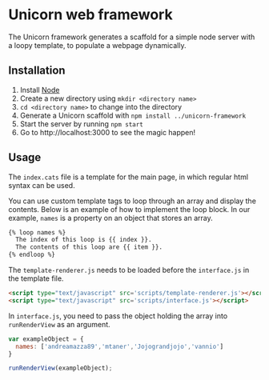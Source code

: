 # Unicorn web framework

The Unicorn framework generates a scaffold for a simple node server with a loopy template, to populate a webpage dynamically.

## Installation
1. Install [Node](https://nodejs.org/en/)
1. Create a new directory using `mkdir <directory name>`
1. `cd <directory name>` to change into the directory
1. Generate a Unicorn scaffold with `npm install ../unicorn-framework`
1. Start the server by running `npm start`
1. Go to http://localhost:3000 to see the magic happen!

## Usage
The `index.cats` file is a template for the main page, in which regular html syntax can be used.

You can use custom template tags to loop through an array and display the contents. Below is an example of how to implement the loop block. In our example, `names` is a property on an object that stores an array.

```html
{% loop names %}
  The index of this loop is {{ index }}.
  The contents of this loop are {{ item }}.
{% endloop %}
```

The `template-renderer.js` needs to be loaded before the `interface.js` in the template file.
```html
<script type="text/javascript" src='scripts/template-renderer.js'></script>
<script type="text/javascript" src='scripts/interface.js'></script>
```

In `interface.js`, you need to pass the object holding the array into `runRenderView` as an argument.

```javascript
var exampleObject = {
  names: ['andreamazza89','mtaner','Jojograndjojo','vannio']
}

runRenderView(exampleObject);
```
